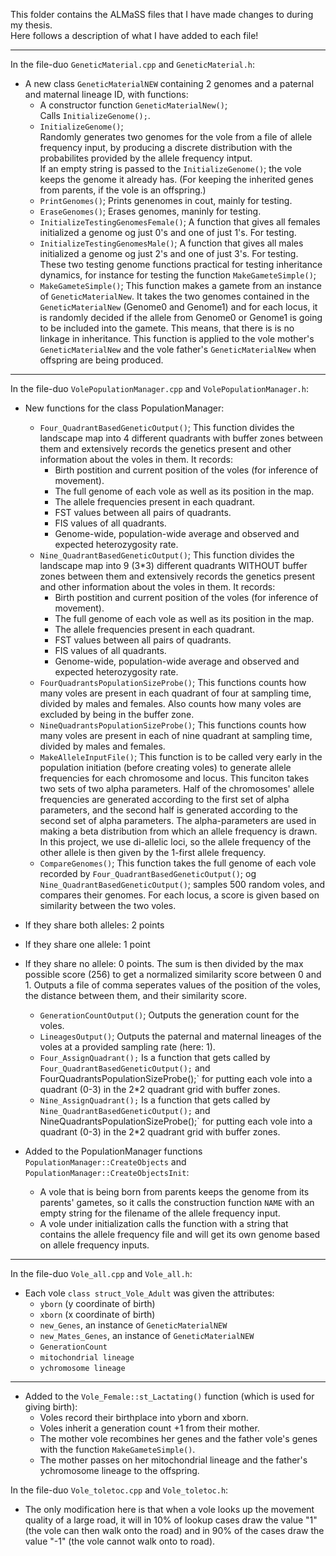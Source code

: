This folder contains the ALMaSS files that I have made changes to during my thesis.  
Here follows a description of what I have added to each file!   
_____________________________________________
In the file-duo `GeneticMaterial.cpp` and `GeneticMaterial.h`:  
* A new class `GeneticMaterialNEW` containing 2 genomes and a paternal and maternal lineage ID, with functions:
  - A constructor function `GeneticMaterialNew()`; <br>
Calls `InitializeGenome();`.
  - `InitializeGenome()`; <br>
    Randomly generates two genomes for the vole from a file of allele frequency input, by producing a discrete distribution with the probabilites provided by the allele frequency intput. <br>
    If an empty string is passed to the `InitializeGenome()`; the vole keeps the genome it already has. (For keeping the inherited genes from parents, if the vole is an offspring.)
  - `PrintGenomes()`;
    Prints genenomes in cout, mainly for testing.
  - `EraseGenomes()`;
    Erases genomes, maninly for testing.
  - `InitializeTestingGenomesFemale()`;
    A function that gives all females initialized a genome og just 0's and one of just 1's. For testing.
  - `InitializeTestingGenomesMale()`;
    A function that gives all males initialized a genome og just 2's and one of just 3's. For testing. These two testing genome functions practical for testing inheritance dynamics, for instance for testing the function `MakeGameteSimple()`;
  - `MakeGameteSimple()`;
    This function makes a gamete from an instance of `GeneticMaterialNew`. It takes the two genomes contained in the `GeneticMaterialNew` (Genome0 and Genome1) and for each locus, it is randomly decided if the allele from Genome0 or Genome1 is going to be included into the gamete. This means, that there is is no linkage in inheritance. This function is applied to the vole mother's `GeneticMaterialNew` and the vole father's `GeneticMaterialNew` when offspring are being produced.
___________________________________________
In the file-duo `VolePopulationManager.cpp` and `VolePopulationManager.h`:  
* New functions for the class PopulationManager:
  - `Four_QuadrantBasedGeneticOutput()`;
    This function divides the landscape map into 4 different quadrants with buffer zones between them and extensively records the genetics present and other information about the voles in them. It records:
    * Birth postition and current position of the voles (for inference of movement).
    * The full genome of each vole as well as its position in the map.
    * The allele frequencies present in each quadrant.
    * FST values between all pairs of quadrants. 
    * FIS values of all quadrants.
    * Genome-wide, population-wide average and observed and expected heterozygosity rate.
  - `Nine_QuadrantBasedGeneticOutput()`;
    This function divides the landscape map into 9 (3*3) different quadrants WITHOUT buffer zones between them and extensively records the genetics present and other information about the voles in them. It records:
    * Birth postition and current position of the voles (for inference of movement).
    * The full genome of each vole as well as its position in the map.
    * The allele frequencies present in each quadrant.
    * FST values between all pairs of quadrants. 
    * FIS values of all quadrants.
    * Genome-wide, population-wide average and observed and expected heterozygosity rate.
  - `FourQuadrantsPopulationSizeProbe()`;
    This functions counts how many voles are present in each quadrant of four at sampling time, divided by males and females. Also counts how many voles are excluded by being in the buffer zone.
  - `NineQuadrantsPopulationSizeProbe()`;
  This functions counts how many voles are present in each of nine quadrant at sampling time, divided by males and females.
  - `MakeAlleleInputFile()`;
    This function is to be called very early in the population initiation (before creating voles) to generate allele frequencies for each chromosome and locus. This funciton takes two sets of two alpha parameters. Half of the chromosomes' allele frequencies are generated according to the first set of alpha parameters, and the second half is generated according to the second set of alpha parameters. The alpha-parameters are used in making a beta distribution from which an allele frequency is drawn. In this project, we use di-allelic loci, so the allele frequency of the other allele is then given by the 1-first allele frequency. 
  - `CompareGenomes()`;
    This function takes the full genome of each vole recorded by `Four_QuadrantBasedGeneticOutput()`; og `Nine_QuadrantBasedGeneticOutput()`; samples 500 random voles, and compares their genomes. For each locus, a score is given based on similarity between the two voles.
* If they share both alleles: 2 points
* If they share one allele: 1 point
* If they share no allele: 0 points.
The sum is then divided by the max possible score (256) to get a normalized similarity score between 0 and 1. Outputs a file of comma seperates values of the position of the voles, the distance between them, and their similarity score.
  - `GenerationCountOutput()`;
    Outputs the generation count for the voles.
  - `LineagesOutput()`;
    Outputs the paternal and maternal lineages of the voles at a provided sampling rate (here: 1).
  - `Four_AssignQuadrant();`
    Is a function that gets called by `Four_QuadrantBasedGeneticOutput();` and FourQuadrantsPopulationSizeProbe();`       for putting each vole into a quadrant (0-3) in the 2*2 quadrant grid with buffer zones.
  - `Nine_AssignQuadrant();`
    Is a function that gets called by `Nine_QuadrantBasedGeneticOutput();` and NineQuadrantsPopulationSizeProbe();`       for putting each vole into a quadrant (0-3) in the 2*2 quadrant grid with buffer zones.

* Added to the PopulationManager functions `PopulationManager::CreateObjects` and `PopulationManager::CreateObjectsInit`:
  - A vole that is being born from parents keeps the genome from its parents' gametes, so it calls the construction function `NAME` with an empty string for the filename of the allele frequency input.
  - A vole under initialization calls the function with a string that contains the allele frequency file and will get its own genome based on allele frequency inputs.
__________________________________________________________
In the file-duo `Vole_all.cpp` and `Vole_all.h`:  
* Each vole `class struct_Vole_Adult` was given the attributes:
  - `yborn` (y coordinate of birth)
  - `xborn` (x coordinate of birth)
  - `new_Genes`, an instance of `GeneticMaterialNEW`
  - `new_Mates_Genes`, an instance of `GeneticMaterialNEW`
  - `GenerationCount`
  - `mitochondrial lineage`
  - `ychromosome lineage`
___________________________________________________________
* Added to the `Vole_Female::st_Lactating()` function (which is used for giving birth):
  - Voles record their birthplace into yborn and xborn.
  - Voles inherit a generation count +1 from their mother.
  - The mother vole recombines her genes and the father vole's genes with the function `MakeGameteSimple()`.
  - The mother passes on her mitochondrial lineage and the father's ychromosome lineage to the offspring.

In the file-duo `Vole_toletoc.cpp` and `Vole_toletoc.h`:  
* The only modification here is that when a vole looks up the movement quality of a large road, it will in 10% of lookup cases draw the value "1" (the vole can then walk onto the road) and in 90% of the cases draw the value "-1" (the vole cannot walk onto to road). 
